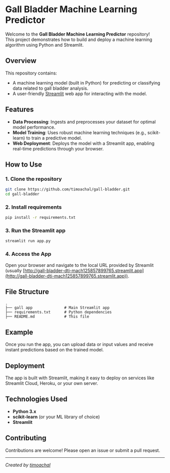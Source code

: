 # Gall Bladder Machine Learning Predictor

Welcome to the **Gall Bladder Machine Learning Predictor** repository!  
This project demonstrates how to build and deploy a machine learning algorithm using Python and Streamlit.

## Overview

This repository contains:

- A machine learning model (built in Python) for predicting or classifying data related to gall bladder analysis.
- A user-friendly [Streamlit](https://streamlit.io/) web app for interacting with the model.

## Features

- **Data Processing**: Ingests and preprocesses your dataset for optimal model performance.
- **Model Training**: Uses robust machine learning techniques (e.g., scikit-learn) to train a predictive model.
- **Web Deployment**: Deploys the model with a Streamlit app, enabling real-time predictions through your browser.

## How to Use

### 1. Clone the repository

```bash
git clone https://github.com/timoachal/gall-bladder.git
cd gall-bladder
```

### 2. Install requirements

```bash
pip install -r requirements.txt
```

### 3. Run the Streamlit app

```bash
streamlit run app.py
```

### 4. Access the App

Open your browser and navigate to the local URL provided by Streamlit (usually [http://gall-bladder-dti-mach125857899765.streamlit.app](http://gall-bladder-dti-mach125857899765.streamlit.app)).

## File Structure

```
.
├── gall app              # Main Streamlit app
├── requirements.txt      # Python dependencies
├── README.md             # This file
```

## Example

Once you run the app, you can upload data or input values and receive instant predictions based on the trained model.

## Deployment

The app is built with Streamlit, making it easy to deploy on services like Streamlit Cloud, Heroku, or your own server.

## Technologies Used

- **Python 3.x**
- **scikit-learn** (or your ML library of choice)
- **Streamlit**

## Contributing

Contributions are welcome! Please open an issue or submit a pull request.


---

*Created by [timoachal](https://github.com/timoachal)*

